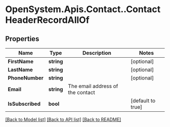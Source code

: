 # OpenSystem.Apis.Contact..ContactHeaderRecordAllOf

## Properties

Name | Type | Description | Notes
------------ | ------------- | ------------- | -------------
**FirstName** | **string** |  | [optional] 
**LastName** | **string** |  | [optional] 
**PhoneNumber** | **string** |  | [optional] 
**Email** | **string** | The email address of the contact | 
**IsSubscribed** | **bool** |  | [default to true]

[[Back to Model list]](../README.md#documentation-for-models) [[Back to API list]](../README.md#documentation-for-api-endpoints) [[Back to README]](../README.md)

